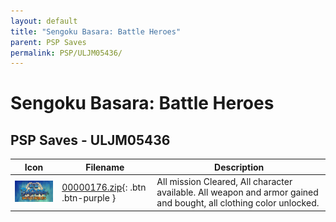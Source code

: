 ```yaml
---
layout: default
title: "Sengoku Basara: Battle Heroes"
parent: PSP Saves
permalink: PSP/ULJM05436/
---
```

# Sengoku Basara: Battle Heroes

## PSP Saves - ULJM05436

| Icon | Filename | Description |
|------|----------|-------------|
| ![Sengoku Basara: Battle Heroes](ICON0.PNG) | [00000176.zip](00000176.zip){: .btn .btn-purple } | All mission Cleared, All character available. All weapon and armor gained and bought, all clothing color unlocked. |
